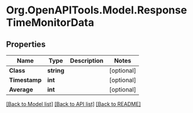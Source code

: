 # Org.OpenAPITools.Model.ResponseTimeMonitorData

## Properties

Name | Type | Description | Notes
------------ | ------------- | ------------- | -------------
**Class** | **string** |  | [optional] 
**Timestamp** | **int** |  | [optional] 
**Average** | **int** |  | [optional] 

[[Back to Model list]](../../README.md#documentation-for-models) [[Back to API list]](../../README.md#documentation-for-api-endpoints) [[Back to README]](../../README.md)

